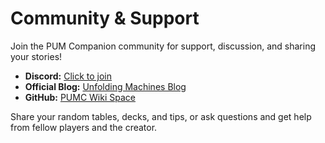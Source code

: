 # Community & Support

Join the PUM Companion community for support, discussion, and sharing your stories!

- **Discord:** [Click to join](https://discord.gg/k2rQMa33Kq)
- **Official Blog:** [Unfolding Machines Blog](https://www.unfolding-machines.com)
- **GitHub:** [PUMC Wiki Space](https://github.com/Unfolding-Machines/pumc-wiki-space)

Share your random tables, decks, and tips, or ask questions and get help from fellow players and the creator.
